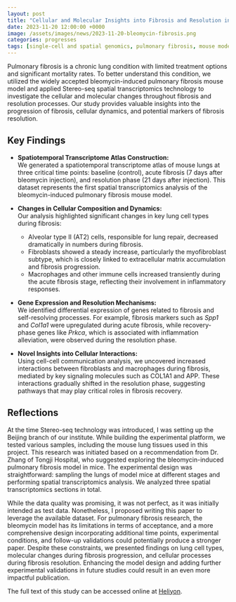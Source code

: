 ```yaml
---
layout: post
title: "Cellular and Molecular Insights into Fibrosis and Resolution in the Bleomycin-Induced Pulmonary Fibrosis Mouse Model"
date: 2023-11-20 12:00:00 +0000
image: /assets/images/news/2023-11-20-bleomycin-fibrosis.png
categories: progresses
tags: [single-cell and spatial genomics, pulmonary fibrosis, mouse model]
---
```


Pulmonary fibrosis is a chronic lung condition with limited treatment options and significant mortality rates. To better understand this condition, we utilized the widely accepted bleomycin-induced pulmonary fibrosis mouse model and applied Stereo-seq spatial transcriptomics technology to investigate the cellular and molecular changes throughout fibrosis and resolution processes. Our study provides valuable insights into the progression of fibrosis, cellular dynamics, and potential markers of fibrosis resolution.

## Key Findings

- **Spatiotemporal Transcriptome Atlas Construction:**  
  We generated a spatiotemporal transcriptome atlas of mouse lungs at three critical time points: baseline (control), acute fibrosis (7 days after bleomycin injection), and resolution phase (21 days after injection). This dataset represents the first spatial transcriptomics analysis of the bleomycin-induced pulmonary fibrosis mouse model.

- **Changes in Cellular Composition and Dynamics:**  
  Our analysis highlighted significant changes in key lung cell types during fibrosis:
  - Alveolar type II (AT2) cells, responsible for lung repair, decreased dramatically in numbers during fibrosis.
  - Fibroblasts showed a steady increase, particularly the myofibroblast subtype, which is closely linked to extracellular matrix accumulation and fibrosis progression.
  - Macrophages and other immune cells increased transiently during the acute fibrosis stage, reflecting their involvement in inflammatory responses.

- **Gene Expression and Resolution Mechanisms:**  
  We identified differential expression of genes related to fibrosis and self-resolving processes. For example, fibrosis markers such as *Spp1* and *Col1a1* were upregulated during acute fibrosis, while recovery-phase genes like *Prkca*, which is associated with inflammation alleviation, were observed during the resolution phase.

- **Novel Insights into Cellular Interactions:**  
  Using cell-cell communication analysis, we uncovered increased interactions between fibroblasts and macrophages during fibrosis, mediated by key signaling molecules such as COL1A1 and APP. These interactions gradually shifted in the resolution phase, suggesting pathways that may play critical roles in fibrosis recovery.

## Reflections

At the time Stereo-seq technology was introduced, I was setting up the Beijing branch of our institute. While building the experimental platform, we tested various samples, including the mouse lung tissues used in this project. This research was initiated based on a recommendation from Dr. Zhang of Tongji Hospital, who suggested exploring the bleomycin-induced pulmonary fibrosis model in mice. The experimental design was straightforward: sampling the lungs of model mice at different stages and performing spatial transcriptomics analysis. We analyzed three spatial transcriptomics sections in total.

While the data quality was promising, it was not perfect, as it was initially intended as test data. Nonetheless, I proposed writing this paper to leverage the available dataset. For pulmonary fibrosis research, the bleomycin model has its limitations in terms of acceptance, and a more comprehensive design incorporating additional time points, experimental conditions, and follow-up validations could potentially produce a stronger paper. Despite these constraints, we presented findings on lung cell types, molecular changes during fibrosis progression, and cellular processes during fibrosis resolution. Enhancing the model design and adding further experimental validations in future studies could result in an even more impactful publication.

The full text of this study can be accessed online at [Heliyon](https://doi.org/10.1016/j.heliyon.2023.e22461).